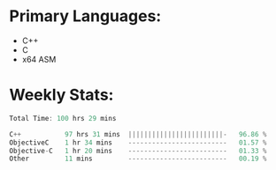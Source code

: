 # Primary Languages:
- C++
- C
- x64 ASM

# Weekly Stats:
<!--START_SECTION:waka-->

```C++
Total Time: 100 hrs 29 mins

C++           97 hrs 31 mins  ||||||||||||||||||||||||-   96.86 %
ObjectiveC    1 hr 34 mins    -------------------------   01.57 %
Objective-C   1 hr 20 mins    -------------------------   01.33 %
Other         11 mins         -------------------------   00.19 %
```

<!--END_SECTION:waka-->


